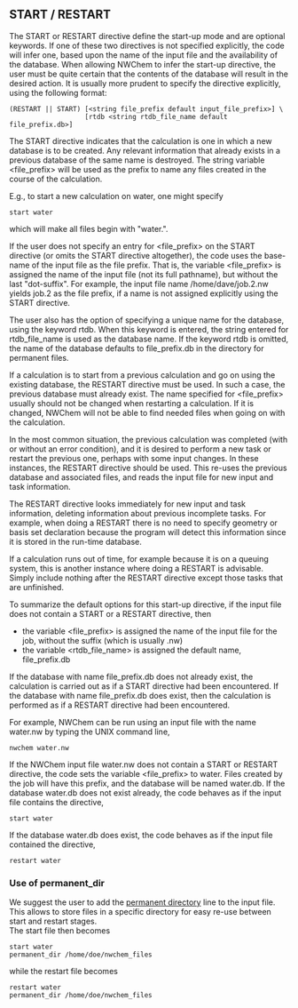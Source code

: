 
## START / RESTART

The START or RESTART directive define the start-up mode and are optional
keywords. If one of these two directives is not specified explicitly,
the code will infer one, based upon the name of the input file and the
availability of the database. When allowing NWChem to infer the start-up
directive, the user must be quite certain that the contents of the
database will result in the desired action. It is usually more prudent
to specify the directive explicitly, using the following
format:
```
(RESTART || START) [<string file_prefix default input_file_prefix>] \  
                   [rtdb <string rtdb_file_name default file_prefix.db>]
```
The START directive indicates that the calculation is one in which a new
database is to be created. Any relevant information that already exists
in a previous database of the same name is destroyed. The string
variable <file_prefix> will be used as the prefix to name any files
created in the course of the calculation.

E.g., to start a new calculation on water, one might specify
```
start water
```
which will make all files begin with "water.".

If the user does not specify an entry for <file_prefix> on the START
directive (or omits the START directive altogether), the code uses the
base-name of the input file as the file prefix. That is, the variable
<file_prefix> is assigned the name of the input file (not its full
pathname), but without the last "dot-suffix". For example, the input
file name /home/dave/job.2.nw yields job.2 as the file prefix, if a name
is not assigned explicitly using the START directive.

The user also has the option of specifying a unique name for the
database, using the keyword rtdb. When this keyword is entered, the
string entered for rtdb\_file\_name is used as the database name. If the
keyword rtdb is omitted, the name of the database defaults to
file\_prefix.db in the directory for permanent files.

If a calculation is to start from a previous calculation and go on using
the existing database, the RESTART directive must be used. In such a
case, the previous database must already exist. The name specified for
<file_prefix> usually should not be changed when restarting a
calculation. If it is changed, NWChem will not be able to find needed
files when going on with the calculation.

In the most common situation, the previous calculation was completed
(with or without an error condition), and it is desired to perform a new
task or restart the previous one, perhaps with some input changes. In
these instances, the RESTART directive should be used. This re-uses the
previous database and associated files, and reads the input file for new
input and task information.

The RESTART directive looks immediately for new input and task
information, deleting information about previous incomplete tasks. For
example, when doing a RESTART there is no need to specify geometry or
basis set declaration because the program will detect this information
since it is stored in the run-time database.

If a calculation runs out of time, for example because it is on a
queuing system, this is another instance where doing a RESTART is
advisable. Simply include nothing after the RESTART directive except
those tasks that are unfinished.

To summarize the default options for this start-up directive, if the
input file does not contain a START or a RESTART directive, then

  - the variable <file_prefix> is assigned the name of the input file
    for the job, without the suffix (which is usually .nw)
  - the variable <rtdb_file_name> is assigned the default name,
    file\_prefix.db

If the database with name file\_prefix.db does not already exist, the
calculation is carried out as if a START directive had been encountered.
If the database with name file\_prefix.db does exist, then the
calculation is performed as if a RESTART directive had been encountered.

For example, NWChem can be run using an input file with the name
water.nw by typing the UNIX command line,
```
nwchem water.nw
```
If the NWChem input file water.nw does not contain a START or RESTART
directive, the code sets the variable <file_prefix> to water. Files
created by the job will have this prefix, and the database will be named
water.db. If the database water.db does not exist already, the code
behaves as if the input file contains the directive,
```
start water
```
If the database water.db does exist, the code behaves as if the input
file contained the directive,
```
restart water
```
### Use of permanent_dir
We suggest the user to add the [permanent directory](Permanent_dir.md) line to the input file. This allows to store files in a specific directory for easy re-use between start and restart stages.  
The start file then becomes

```
start water
permanent_dir /home/doe/nwchem_files
```
while the restart file  becomes
```
restart water
permanent_dir /home/doe/nwchem_files
```